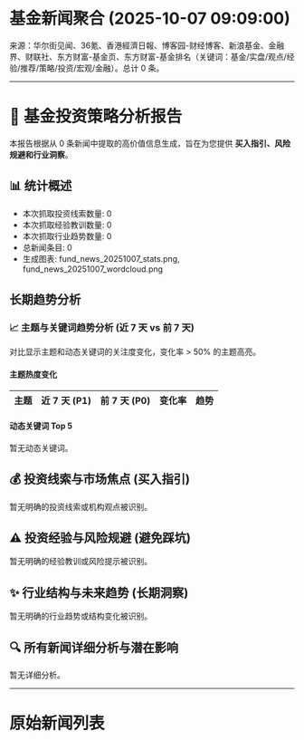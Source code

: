 # 基金新闻聚合 (2025-10-07 09:09:00)

来源：华尔街见闻、36氪、香港經濟日報、博客园-财经博客、新浪基金、金融界、财联社、东方财富-基金页、东方财富-基金排名（关键词：基金/实盘/观点/经验/推荐/策略/投资/宏观/金融）。总计 0 条。

---
# 📰 基金投资策略分析报告

本报告根据从 0 条新闻中提取的高价值信息生成，旨在为您提供 **买入指引、风险规避和行业洞察**。

## 📊 统计概述
- 本次抓取投资线索数量: 0
- 本次抓取经验教训数量: 0
- 本次抓取行业趋势数量: 0
- 总新闻条目: 0
- 生成图表: fund_news_20251007_stats.png, fund_news_20251007_wordcloud.png

## 长期趋势分析

### 📈 主题与关键词趋势分析 (近 7 天 vs 前 7 天)
对比显示主题和动态关键词的关注度变化，变化率 > 50% 的主题高亮。

#### 主题热度变化
| 主题 | 近 7 天 (P1) | 前 7 天 (P0) | 变化率 | 趋势 |
| :--- | :---: | :---: | :---: | :---: |

#### 动态关键词 Top 5
暂无动态关键词。

## 💰 投资线索与市场焦点 (买入指引)
暂无明确的投资线索或机构观点被识别。

## ⚠️ 投资经验与风险规避 (避免踩坑)
暂无明确的经验教训或风险提示被识别。

## ✨ 行业结构与未来趋势 (长期洞察)
暂无明确的行业趋势或结构变化被识别。

## 🔍 所有新闻详细分析与潜在影响
暂无详细分析。

---
# 原始新闻列表

